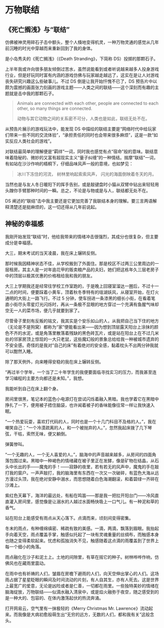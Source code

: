 # 万物联结

## 《死亡搁浅》与“联结”

仿佛被神灵用碎石子击中额头，整个人倏地变得机灵，一种万物灵通的感觉从几年前沉睡的时光中穿越而来重新回到了我的身体。

是小岛秀夫的《死亡搁浅》（《Death Stranding》，下简称 DS）投掷的那颗石子。

上半年我或许向很多朋友倾倒过苦水，虽然说能看到或者听说越来越多人投身游戏行业，但是好玩同时富有内涵的游戏仿佛与玩家越走越远了，这实在是让人对游戏丧失研究兴趣这么些破事儿。不过 DS 倒是让我开始忏愧不已了，DS 预告片中以颇为震撼的画面张力刻画的游戏主题——人类之间的联结——这个深刻而有趣的主题就是击中我的那颗石子。

> Animals are connected with each other, people are connected to each other, so many things are connected.
>
> 动物与其它动物之间的关系密不可分，人类也是如此，联结无处不在。

从预告片展示的游戏玩法中，能发现 DS 中描绘的联结主要是“网络时代中给玩家们带来一些不同的交流体验”，“承担责任的同时也会带来很多麻烦”，这是一款“如实反应人类社会的游戏”。

对联结最简单的理解便是“羁绊”一词，同时我也感觉有点“宿命”般的意味。联结意味着隐秘的、微妙的又富有超现实主义“量子纠缠”的一种情结。揣摩“联结”一词，有如站在沙沙作响的梧桐下，仔细品味风声一般的意境，也如梦见：

> 冰川下冻住的河流，
> 树林里响起索索风声，
> 闪光的海面倒映着冬天的月。

当然也是与友人冬日暖阳下的挥手告别，或是敲键盘时小猫从双臂中钻出来轻轻用头蹭你手臂那种时间的一瞬。总之，不论是与物或是与人，联结都无处不在。

DS 阐述的“联结”击中我主要还是它更加完善了我联结本身的理解。要三言两语解释清楚还是挺麻烦的，这一切还得从几年前说起。

## 神秘的幸福感

我刚开始发现“联结”时，他给我带来的情绪冲击很强烈，其成分也很复杂，但主要成分是幸福感。

大三，期末考试的当天凌晨，我在床上辗转反侧。

那时候我因精神状态不佳，从学校搬到了外面住。那是校区不过两三公里周边的一层租房。其主人是一对年逾花甲的贩卖粮产品的夫妇，她们把这栋年久三层老房子中的顶层以极其优惠的价格租给我和我的朋友。

大三上学期我还是经常往学校工作室跑的，于是晚上回寝室溜达一圈后，不过十一二点的时间，便要踩着小黄车，顶着秋冬季特有的瑶湖妖风，从寝室开始，在灯火通明的大街上一路飞行。不过 5 分钟，使车拐进一条漆黑的细长小街，在看着笔直小街尽头零星灯光闪烁时，再从一条极不显眼的地方穿过一个充满有鱼腥气味却空无一人的菜市场，便几乎就要到家了。

尽管骨子里刻有反叛的铭文，我其实是个安乐如山的人，从我把自己当下住的地方（无论是不是狗窝）都称为“家”便能看出来——因为想到顶层露天阳台上涂抹的颜色不齐的水泥，或是角落里散落着残缺的黑色砖瓦片，或是站在阳台上在不过几米处的邻家房顶上惊现的一大只老鼠，这些魔幻般的景象总给给我一种被城市遗弃的不安全感。奇怪的是我对“自己的床”有着绝对的安全感，黏着枕头不出两分钟我就可以酣然入睡。

除了那天例外，向来睡得安稳的我在床上辗转反侧。

“再过半个学年，一个当了二十年学生的我便要面临寻找实习的压力，而我甚至连学习编程的主要方向都还是未知。”，我想。

我能听到自己在床上翻个身。

房间里很黑，笔记本的蓝色小电源灯在尝试闪烁着融入黑暗。我也学着它在黑暗中挣扎了一下，便用被子捂住脑袋，也许闻着被子的香味能像往常一样让我快速入眠。

“一个热爱玩耍，喜欢打代码的人，同时也是一个十几门科目不及格的人。”，我在嘲笑自己：“一个冷漠疏离的人，和一个被抛弃的人。”，忽然我起床拨了几下琴弦，干枯，索然无味，便又躺倒。

弹簧惨叫。

“一个无趣的人，一个无人喜爱的人。”，脑海中的声音越来越多，从房间的四面角落包围过来。黑暗中一种褐色的情绪藏在被子里正在发酵，像是矿物在结晶，从石头中长出的手——魔鬼的手！——寂静的夜里，若有若无的风声中，魔鬼的手在敲打我的窗户。一声声敲打，我的脑海里有东西在一次又一次破碎，有蓝色大海从远方漫过头顶，我在绝对安静中溺水，而思想随着白色海潮翻滚，和着碧绿一齐碎在沙滩上。

紫红色天幕下，海洋的最远处，有船在鸣笛——那是我一把拉开阳台门——冷风直直灌入房间里，感觉像是让溺水的人越过水面畅快吸上一口气儿。有一种泥和草的香气。

站在阳台上能感受有雨点从天心落下。点滴而来，顷刻间变得密集。

冬末的雨点，有种缠绵缜密、稀疏有致的美感。一滴，两滴，飘落到眉眼。我抬起手向着天空，雨点覆盖手掌，触感似托起了一块有灵魂重量的丝绸布，而触感本身也随之变得柔软起来。忧虑和孤独消失不见，触感随着这点滴的雨覆盖到了世界上每一个细小的角落。

雨点融化在沙子和泥土上。土地的间隙里，有草在摇它的种子。树林哗哗作响，仿佛风也在藏雨里震动。

在雨中也有祈祷的人们，皱眉在房檐下避雨的人们，向天空伸出掌心的人们。这场雨占据了星星眨眼的瞬间及时间流动的片刻，有人自其生，亦有人死去。这是世界上最宽广的爱意，无论是凶险或者是仁善，一切都在雨里。一些独特美妙的情绪在脑海绽放，万物联结——似滴水融入清泉中，或是焰火融弥于夜空，随之感受到的是一种大的、包容的、在体内激荡起伏的热流奔涌。

打开网易云，空气里有一抹极轻的《Merry Christmas Mr. Lawrence》流动起来。而我像是大病初愈般萌生出“无穷的远方，无数的人们，都和我有关”这般念头。
